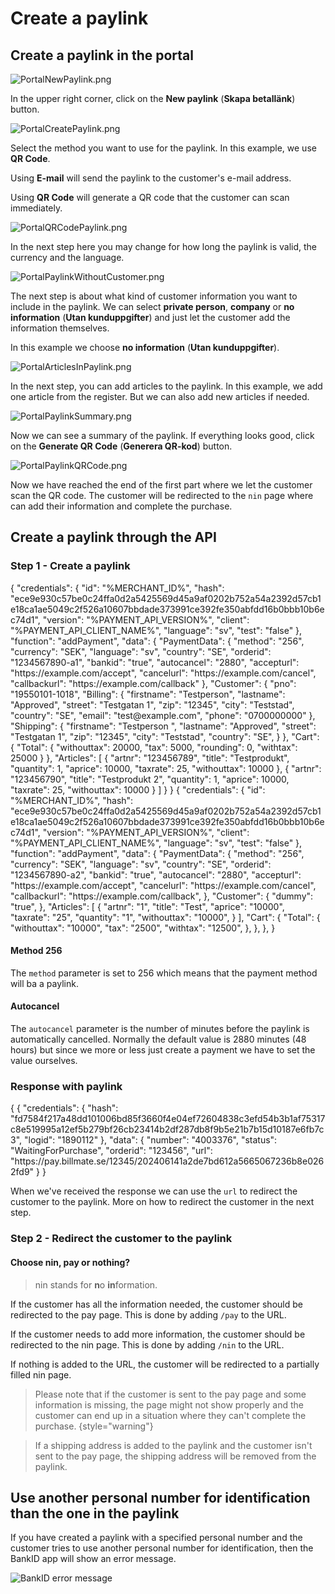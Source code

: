 # Create a paylink

<include from="Snippets-PaylinkAPI.md" element-id="snippet-header" />

## Create a paylink in the portal
![PortalNewPaylink.png](PortalNewPaylink.png)

In the upper right corner, click on the **New paylink** (**Skapa betallänk**) button.

![PortalCreatePaylink.png](PortalCreatePaylink.png)

Select the method you want to use for the paylink. In this example, we use **QR Code**.

Using **E-mail** will send the paylink to the customer's e-mail address.

Using **QR Code** will generate a QR code that the customer can scan immediately.

![PortalQRCodePaylink.png](PortalQRCodePaylink.png)

In the next step here you may change for how long the paylink is valid, the currency and the language.

![PortalPaylinkWithoutCustomer.png](PortalPaylinkWithoutCustomer.png)

The next step is about what kind of customer information you want to include in the paylink. We can select **private person**, **company** or **no information** (**Utan kunduppgifter**) and just let the customer add the information themselves.

In this example we choose **no information** (**Utan kunduppgifter**).

![PortalArticlesInPaylink.png](PortalArticlesInPaylink.png)

In the next step, you can add articles to the paylink. In this example, we add one article from the register. But we can also add new articles if needed.

![PortalPaylinkSummary.png](PortalPaylinkSummary.png)

Now we can see a summary of the paylink. If everything looks good, click on the **Generate QR Code** (**Generera QR-kod**) button.

![PortalPaylinkQRCode.png](PortalPaylinkQRCode.png)

Now we have reached the end of the first part where we let the customer scan the QR code. The customer will be redirected to the `nin` page where can add their information and complete the purchase.


## Create a paylink through the API

### Step 1 - Create a paylink

<tabs>

<tab title="With customer information">
<code-block lang="json">
{
    "credentials": {
        "id": "%MERCHANT_ID%",
        "hash": "ece9e930c57be0c24ffa0d2a5425569d45a9af0202b752a54a2392d57cb1e18ca1ae5049c2f526a10607bbdade373991ce392fe350abfdd16b0bbb10b6ec74d1",
        "version": "%PAYMENT_API_VERSION%",
        "client": "%PAYMENT_API_CLIENT_NAME%",
        "language": "sv",
        "test": "false"
    },
    "function": "addPayment",
    "data": {
        "PaymentData": {
            "method": "256",
            "currency": "SEK",
            "language": "sv",
            "country": "SE",
            "orderid": "1234567890-a1",
            "bankid": "true",
            "autocancel": "2880",
            "accepturl": "https://example.com/accept",
            "cancelurl": "https://example.com/cancel",
            "callbackurl": "https://example.com/callback"
        },
        "Customer": {
            "pno": "19550101-1018",
            "Billing": {
                "firstname": "Testperson",
                "lastname": "Approved",
                "street": "Testgatan 1",
                "zip": "12345",
                "city": "Teststad",
                "country": "SE",
                "email": "test@example.com",
                "phone": "0700000000"
            },
            "Shipping": {
                "firstname": "Testperson ",
                "lastname": "Approved",
                "street": "Testgatan 1",
                "zip": "12345",
                "city": "Teststad",
                "country": "SE",
            }
        },
        "Cart": {
            "Total": {
                "withouttax": 20000,
                "tax": 5000,
                "rounding": 0,
                "withtax": 25000
            }
        },
        "Articles": [
            {
                "artnr": "123456789",
                "title": "Testprodukt",
                "quantity": 1,
                "aprice": 10000,
                "taxrate": 25,
                "withouttax": 10000
            },
            {
                "artnr": "123456790",
                "title": "Testprodukt 2",
                "quantity": 1,
                "aprice": 10000,
                "taxrate": 25,
                "withouttax": 10000
            }
        ]
    }
}
</code-block>
</tab>
<tab title="Without customer information">
<code-block lang="json">
{
    "credentials": {
        "id": "%MERCHANT_ID%",
        "hash": "ece9e930c57be0c24ffa0d2a5425569d45a9af0202b752a54a2392d57cb1e18ca1ae5049c2f526a10607bbdade373991ce392fe350abfdd16b0bbb10b6ec74d1",
        "version": "%PAYMENT_API_VERSION%",
        "client": "%PAYMENT_API_CLIENT_NAME%",
        "language": "sv",
        "test": "false"
    },
    "function": "addPayment",
    "data": {
        "PaymentData": {
            "method": "256",
            "currency": "SEK",
            "language": "sv",
            "country": "SE",
            "orderid": "1234567890-a2",
            "bankid": "true",
            "autocancel": "2880",
            "accepturl": "https://example.com/accept",
            "cancelurl": "https://example.com/cancel",
            "callbackurl": "https://example.com/callback",
        },
        "Customer": {
            "dummy": "true",
        },
        "Articles": [
            {
                "artnr": "1",
                "title": "Test",
                "aprice": "10000",
                "taxrate": "25",
                "quantity": "1",
                "withouttax": "10000",
            }
        ],
        "Cart": {
            "Total": {
                "withouttax": "10000",
                "tax": "2500",
                "withtax": "12500",
            },
        },            
    },
}
</code-block>
</tab>
</tabs>

#### Method 256

The `method` parameter is set to 256 which means that the payment method will ba a paylink.

#### Autocancel

The `autocancel` parameter is the number of minutes before the paylink is automatically cancelled. Normally the default value is 2880 minutes (48 hours) but since we more or less just create a payment we have to set the value ourselves.

### Response with paylink
<code-block lang="json">
{
   {
    "credentials": {
        "hash": "fd7584f217a48dd101006bd85f3660f4e04ef72604838c3efd54b3b1af75317c8e519995a12ef5b279bf26cb23414b2df287db8f9b5e21b7b15d10187e6fb7c3",
        "logid": "1890112"
    },
    "data": {
        "number": "4003376",
        "status": "WaitingForPurchase",
        "orderid": "123456",
        "url": "https://pay.billmate.se/12345/202406141a2de7bd612a5665067236b8e0262fd9"
    }
}
</code-block>

When we've received the response we can use the `url` to redirect the customer to the paylink. More on how to redirect the customer in the next step.

### Step 2 - Redirect the customer to the paylink

#### Choose nin, pay or nothing?

> nin stands for **n**o **in**formation.

If the customer has all the information needed, the customer should be redirected to the pay page. This is done by adding `/pay` to the URL.

If the customer needs to add more information, the customer should be redirected to the nin page. This is done by adding `/nin` to the URL.

If nothing is added to the URL, the customer will be redirected to a partially filled nin page.

> Please note that if the customer is sent to the pay page and some information is missing, the page might not show properly and the customer can end up in a situation where they can't complete the purchase.
> {style="warning"}

> If a shipping address is added to the paylink and the customer isn't sent to the pay page, the shipping address will be removed from the paylink.

## Use another personal number for identification than the one in the paylink

If you have created a paylink with a specified personal number and the customer tries to use another personal number for identification, then the BankID app will show an error message.

![BankID error message](BankIDCantUseForIdentification.png)